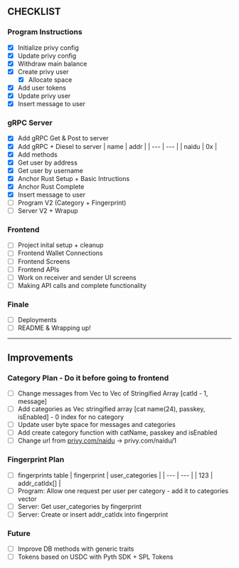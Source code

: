 ## CHECKLIST

### Program Instructions
- [x]  Initialize privy config
- [x]  Update privy config
- [x]  Withdraw main balance
- [x]  Create privy user
    - [x]  Allocate space
- [x]  Add user tokens
- [x]  Update privy user
- [x]  Insert message to user
  
### gRPC Server
- [x]  Add gRPC Get & Post to server
- [x]  Add gRPC + Diesel to server
    | name | addr |
    | --- | --- |
    | naidu | 0x |
- [x]  Add methods
  - [x]  Get user by address
  - [x]  Get user by username
- [x]  Anchor Rust Setup + Basic Intructions
- [x]  Anchor Rust Complete
  - [x]  Insert message to user
- [ ] Program V2 (Category + Fingerprint)
- [ ] Server V2 + Wrapup

### Frontend
- [ ] Project inital setup + cleanup
- [ ] Frontend Wallet Connections
- [ ] Frontend Screens
- [ ] Frontend APIs
- [ ] Work on receiver and sender UI screens
- [ ] Making API calls and complete functionality

### Finale
- [ ] Deployments
- [ ] README & Wrapping up!

---
## Improvements
### Category Plan - Do it before going to frontend
- [ ]  Change messages from Vec<String> to Vec of Stringified Array [catId - 1, message]
- [ ]  Add categories as Vec stringified array [cat name(24), passkey, isEnabled] - 0 index for no category
- [ ]  Update user byte space for messages and categories
- [ ]  Add create category function with catName,  passkey and isEnabled
- [ ]  Change url from [privy.com/naidu](http://privy.com/naidu) → privy.com/naidu/1

### Fingerprint Plan
- [ ]  fingerprints table
    | fingerprint | user_categories |
    | --- | --- |
    | 123 | addr_catIdx[] |
- [ ]  Program: Allow one request per user per category - add it to categories vector
- [ ]  Server: Get user_categories by fingerprint
- [ ]  Server: Create or insert addr_catIdx into fingerprint

### Future
- [ ] Improve DB methods with generic traits
- [ ] Tokens based on USDC with Pyth SDK + SPL Tokens